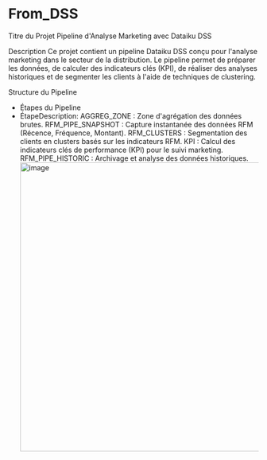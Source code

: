 # From_DSS
Titre du Projet
Pipeline d'Analyse Marketing avec Dataiku DSS

Description
Ce projet contient un pipeline Dataiku DSS conçu pour l'analyse marketing dans le secteur de la distribution.
Le pipeline permet de préparer les données, de calculer des indicateurs clés (KPI), de réaliser des analyses
historiques et de segmenter les clients à l'aide de techniques de clustering.

Structure du Pipeline 
- Étapes du Pipeline
- ÉtapeDescription:
    AGGREG_ZONE : Zone d'agrégation des données brutes.
    RFM_PIPE_SNAPSHOT : Capture instantanée des données RFM (Récence, Fréquence, Montant).
    RFM_CLUSTERS : Segmentation des clients en clusters basés sur les indicateurs RFM.
    KPI : Calcul des indicateurs clés de performance (KPI) pour le suivi marketing.
    RFM_PIPE_HISTORIC : Archivage et analyse des données historiques.
  <img width="908" height="581" alt="image" src="https://github.com/user-attachments/assets/9a4cf4e0-bed8-4ad2-84dd-12e1f9832ed2" />
